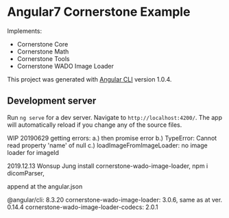 # Angular7 Cornerstone Example


Implements:

  - Cornerstone Core
  - Cornerstone Math
  - Cornerstone Tools
  - Cornerstone WADO Image Loader

This project was generated with [Angular CLI](https://github.com/angular/angular-cli) version 1.0.4.

## Development server

Run `ng serve` for a dev server. Navigate to `http://localhost:4200/`. The app will automatically reload if you change any of the source files.


WIP 20190629
getting errors:
a.) then promise error
b.) TypeError: Cannot read property 'name' of null
c.) loadImageFromImageLoader: no image loader for imageId

2019.12.13 Wonsup Jung
install cornerstone-wado-image-loader,
npm i dicomParser,

append at the angular.json

@angular/cli:  8.3.20
cornerstone-wado-image-loader: 3.0.6, same as at ver. 0.14.4 
cornerstone-wado-image-loader-codecs: 2.0.1
